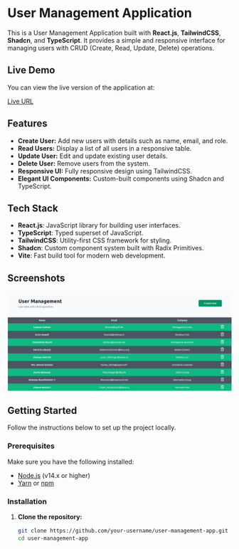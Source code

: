 # User Management Application

This is a User Management Application built with **React.js**, **TailwindCSS**, **Shadcn**, and **TypeScript**. It provides a simple and responsive interface for managing users with CRUD (Create, Read, Update, Delete) operations.

## Live Demo

You can view the live version of the application at:

[Live URL](https://synergy-assignment-eight.vercel.app/)

## Features

- **Create User:** Add new users with details such as name, email, and role.
- **Read Users:** Display a list of all users in a responsive table.
- **Update User:** Edit and update existing user details.
- **Delete User:** Remove users from the system.
- **Responsive UI:** Fully responsive design using TailwindCSS.
- **Elegant UI Components:** Custom-built components using Shadcn and TypeScript.

## Tech Stack

- **React.js**: JavaScript library for building user interfaces.
- **TypeScript**: Typed superset of JavaScript.
- **TailwindCSS**: Utility-first CSS framework for styling.
- **Shadcn**: Custom component system built with Radix Primitives.
- **Vite**: Fast build tool for modern web development.

## Screenshots

![User Management Interface](./public/user-management.png)

## Getting Started

Follow the instructions below to set up the project locally.

### Prerequisites

Make sure you have the following installed:

- [Node.js](https://nodejs.org/) (v14.x or higher)
- [Yarn](https://yarnpkg.com/) or [npm](https://www.npmjs.com/)

### Installation

1. **Clone the repository:**

   ```bash
   git clone https://github.com/your-username/user-management-app.git
   cd user-management-app
   ```
